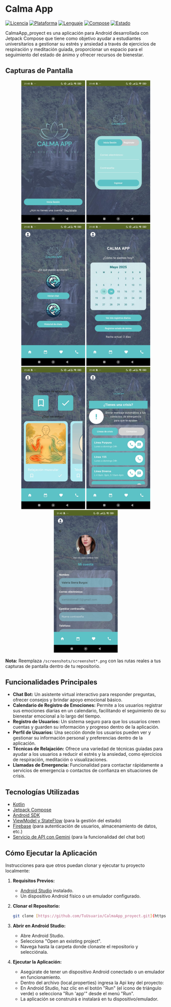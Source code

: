 # Calma App

[![Licencia](https://img.shields.io/badge/License-MIT-yellow.svg)](https://opensource.org/licenses/MIT)
[![Plataforma](https://img.shields.io/badge/Platform-Android-green.svg)](https://www.android.com/)
[![Lenguaje](https://img.shields.io/badge/Language-Kotlin-blueviolet.svg)](https://kotlinlang.org/)
[![Compose](https://img.shields.io/badge/UI-Jetpack%20Compose-informational.svg)](https://developer.android.com/jetpack/compose)
[![Estado](https://img.shields.io/badge/Status-Completed-brightgreen.svg)](https://img.shields.io/badge/Status-In%20Development-yellow) 

CalmaApp_proyect es una aplicación para Android desarrollada con Jetpack Compose que tiene como objetivo ayudar a estudiantes universitarios a gestionar su estrés y ansiedad a través de ejercicios de respiración y meditación guiada, proporcionar un espacio para el seguimiento del estado de ánimo y ofrecer recursos de bienestar.

## Capturas de Pantalla


<p align="center">
  <img src="app/src/main/res/drawable/captura 1.jpg" width="200" alt="Pantalla Principal">
  <img src="app/src/main/res/drawable/captura 2.jpg" width="200" alt="Pantalla de [Funcionalidad]">
  <img src="app/src/main/res/drawable/captura 3.jpg" width="200" alt="Pantalla de [Funcionalidad]">
  <img src="app/src/main/res/drawable/captura 4.jpg" width="200" alt="Pantalla de [Funcionalidad]">
  <img src="app/src/main/res/drawable/captura 5.jpg" width="200" alt="Pantalla de [Funcionalidad]">
  <img src="app/src/main/res/drawable/captura 6.jpg" width="200" alt="Pantalla de [Funcionalidad]">
  <img src="app/src/main/res/drawable/captura 7.jpg" width="200" alt="Pantalla de [Funcionalidad]">
  </p>

**Nota:** Reemplaza `/screenshots/screenshot*.png` con las rutas reales a tus capturas de pantalla dentro de tu repositorio.

## Funcionalidades Principales

* **Chat Bot:** Un asistente virtual interactivo para responder preguntas, ofrecer consejos y brindar apoyo emocional básico.
* **Calendario de Registro de Emociones:** Permite a los usuarios registrar sus emociones diarias en un calendario, facilitando el seguimiento de su bienestar emocional a lo largo del tiempo.
* **Registro de Usuarios:** Un sistema seguro para que los usuarios creen cuentas y guarden su información y progreso dentro de la aplicación.
* **Perfil de Usuarios:** Una sección donde los usuarios pueden ver y gestionar su información personal y preferencias dentro de la aplicación.
* **Técnicas de Relajación:** Ofrece una variedad de técnicas guiadas para ayudar a los usuarios a reducir el estrés y la ansiedad, como ejercicios de respiración, meditación o visualizaciones.
* **Llamadas de Emergencia:** Funcionalidad para contactar rápidamente a servicios de emergencia o contactos de confianza en situaciones de crisis.

## Tecnologías Utilizadas

* [Kotlin](https://kotlinlang.org/)
* [Jetpack Compose](https://developer.android.com/jetpack/compose)
* [Android SDK](https://developer.android.com/sdk)
* [ViewModel y StateFlow](https://developer.android.com/topic/libraries/architecture/viewmodel-lifecycles) (para la gestión del estado)
* [Firebase](https://firebase.google.com/) (para autenticación de usuarios, almacenamiento de datos, etc.)
* [Servicio de API con Gemini](https://ai.google.dev/products/gemini) (para la funcionalidad del chat bot)


## Cómo Ejecutar la Aplicación

Instrucciones para que otros puedan clonar y ejecutar tu proyecto localmente:

1.  **Requisitos Previos:**
    * [Android Studio](https://developer.android.com/studio) instalado.
    * Un dispositivo Android físico o un emulador configurado.

2.  **Clonar el Repositorio:**
    ```bash
    git clone [https://github.com/TuUsuario/CalmaApp_proyect.git](https://github.com/valeria-sierra/CalmaApp.git)
    ```
 

3.  **Abrir en Android Studio:**
    * Abre Android Studio.
    * Selecciona "Open an existing project".
    * Navega hasta la carpeta donde clonaste el repositorio y selecciónala.

4.  **Ejecutar la Aplicación:**
    * Asegúrate de tener un dispositivo Android conectado o un emulador en funcionamiento.
    * Dentro del archivo (local.properties) ingresa la Api key del proyecto:
    * En Android Studio, haz clic en el botón "Run" (el icono de triángulo verde) o selecciona "Run 'app'" desde el menú "Run".
    * La aplicación se construirá e instalará en tu dispositivo/emulador.

